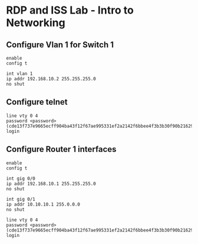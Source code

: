 # RDP and ISS Lab - Intro to Networking

## Configure Vlan 1 for Switch 1
```
enable
config t

int vlan 1
ip addr 192.168.10.2 255.255.255.0
no shut
```
## Configure telnet
```
line vty 0 4
password <password> (cde13f737e9665ecff904ba43f12f67ae995331ef2a2142f6bbee4f3b3b30f90b2162942c5dcf2f9b2d483398c82095496e90ba13d9c3850fa2cf142b70bfe53)
login
```
## Configure Router 1 interfaces
```
enable
config t

int gig 0/0
ip addr 192.168.10.1 255.255.255.0
no shut

int gig 0/1
ip addr 10.10.10.1 255.0.0.0
no shut

line vty 0 4
password <password> (cde13f737e9665ecff904ba43f12f67ae995331ef2a2142f6bbee4f3b3b30f90b2162942c5dcf2f9b2d483398c82095496e90ba13d9c3850fa2cf142b70bfe53)
login
```
